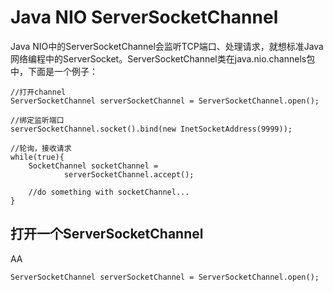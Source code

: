 # Java NIO ServerSocketChannel

Java NIO中的ServerSocketChannel会监听TCP端口、处理请求，就想标准Java网络编程中的ServerSocket。ServerSocketChannel类在java.nio.channels包中，下面是一个例子：

```
//打开channel
ServerSocketChannel serverSocketChannel = ServerSocketChannel.open();

//绑定监听端口
serverSocketChannel.socket().bind(new InetSocketAddress(9999));

//轮询，接收请求
while(true){
    SocketChannel socketChannel =
            serverSocketChannel.accept();

    //do something with socketChannel...
}
```

## 打开一个ServerSocketChannel

AA

```
ServerSocketChannel serverSocketChannel = ServerSocketChannel.open();
```





